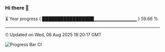 ### Hi there 👋

⏳ Year progress { █████████████████▁▁▁▁▁▁▁▁▁▁▁▁▁ } 59.66 %

---

⏰ Updated on Wed, 06 Aug 2025 18:20:17 GMT

![Progress Bar CI](https://github.com/code-lakshay/GitHub-Actions-Demo/workflows/Progress%20Bar%20CI/badge.svg)
